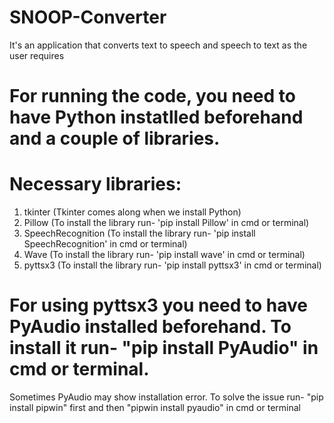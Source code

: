 # SNOOP-Converter
It's an application that converts text to speech and speech to text as the user requires

# For running the code, you need to have Python instatlled beforehand and a couple of libraries.

# Necessary libraries:
1) tkinter              (Tkinter comes along when we install Python)
2) Pillow               (To install the library run-  'pip install Pillow'  in cmd or terminal)
3) SpeechRecognition    (To install the library run-  'pip install SpeechRecognition' in cmd or terminal)
4) Wave                 (To install the library run-  'pip install wave' in cmd or terminal)
5) pyttsx3              (To install the library run-  'pip install pyttsx3' in cmd or terminal)
# For using pyttsx3 you need to have PyAudio installed beforehand. To install it run- "pip install PyAudio" in cmd or terminal.
Sometimes PyAudio may show installation error. To solve the issue run- "pip install pipwin" first and then "pipwin install pyaudio" in cmd or terminal
